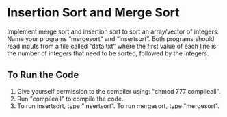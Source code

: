 # Insertion Sort and Merge Sort
Implement merge sort and insertion sort to sort an array/vector of integers.  Name your programs “mergesort” and “insertsort”.  Both programs should read inputs from a file called “data.txt” where the first value of each line is the number of integers that need to be sorted, followed by the integers.

## To Run the Code
1. Give yourself permission to the compiler using: "chmod 777 compileall".
2. Run "compileall" to compile the code.
3. To run insertsort, type "insertsort". To run mergesort, type "mergesort".